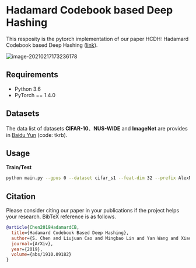 # Hadamard Codebook based Deep Hashing

This resposity is the pytorch implementation of our paper HCDH: Hadamard Codebook based Deep Hashing ([link](https://arxiv.org/pdf/1910.09182.pdf)).

![image-20210217173236178](https://tva1.sinaimg.cn/large/008eGmZEly1gnqnxabkeoj312m0czq65.jpg)

## Requirements
- Python 3.6
- PyTorch == 1.4.0

## Datasets
The data list of datasets **CIFAR-10**、**NUS-WIDE** and **ImageNet** are provides in [Baidu Yun](https://pan.baidu.com/s/1Kxnmo7b07OL_NKtsCRi2DA) (code: tkrb).

## Usage
**Train/Test**
``` bash
python main.py --gpus 0 --dataset cifar_s1 --feat-dim 32 --prefix AlexNet_32bit
```

## Citation
Please consider citing our paper in your publications if the project helps your research. BibTeX reference is as follows.

```BibTeX
@article{Chen2019HadamardCB,
  title={Hadamard Codebook Based Deep Hashing},
  author={S. Chen and Liujuan Cao and Mingbao Lin and Yan Wang and Xiaoshuai Sun and Chenglin Wu and Jingfei Qiu and Rongrong Ji},
  journal={ArXiv},
  year={2019},
  volume={abs/1910.09182}
}
```

